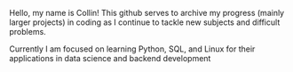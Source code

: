 Hello, my name is Collin!
This github serves to archive my progress (mainly larger projects) in coding as I continue to tackle new subjects and difficult problems.

Currently I am focused on learning Python, SQL, and Linux for their applications in data science and backend development

